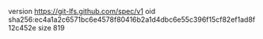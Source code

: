version https://git-lfs.github.com/spec/v1
oid sha256:ec4a1a2c6571bc6e4578f80416b2a1d4dbc6e55c396f15cf82ef1ad8f12c452e
size 819
